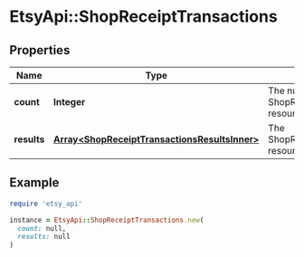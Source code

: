 # EtsyApi::ShopReceiptTransactions

## Properties

| Name | Type | Description | Notes |
| ---- | ---- | ----------- | ----- |
| **count** | **Integer** | The number of ShopReceiptTransaction resources found. | [optional] |
| **results** | [**Array&lt;ShopReceiptTransactionsResultsInner&gt;**](ShopReceiptTransactionsResultsInner.md) | The ShopReceiptTransaction resources found. | [optional] |

## Example

```ruby
require 'etsy_api'

instance = EtsyApi::ShopReceiptTransactions.new(
  count: null,
  results: null
)
```

